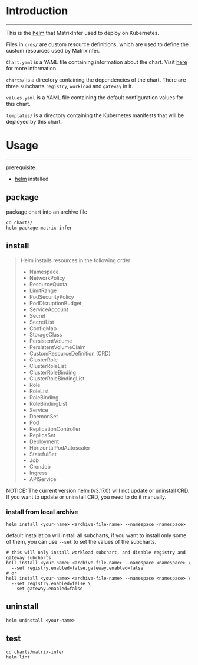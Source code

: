 # Introduction

---

This is the [helm](https://helm.sh/) that MatrixInfer used to deploy on Kubernetes.

Files in `crds/` are custom resource definitions, which are used to define the custom resources used by MatrixInfer.

`Chart.yaml` is a YAML file containing information about the chart.
Visit [here](https://helm.sh/docs/topics/charts/#the-chartyaml-file) for more information.

`charts/` is a directory containing the dependencies of the chart. There are three subcharts `registry`, `workload` and
`gateway` in
it.

`values.yaml` is a YAML file containing the default configuration values for this chart.

`templates/` is a directory containing the Kubernetes manifests that will be deployed by this chart.

# Usage

---

prerequisite

- [helm](https://helm.sh/docs/intro/install/) installed

## package

package chart into an archive file

```shell
cd charts/
helm package matrix-infer
```

## install

> Helm installs resources in the following order:  
> - Namespace  
> - NetworkPolicy  
> - ResourceQuota  
> - LimitRange  
> - PodSecurityPolicy  
> - PodDisruptionBudget  
> - ServiceAccount  
> - Secret  
> - SecretList  
> - ConfigMap  
> - StorageClass  
> - PersistentVolume  
> - PersistentVolumeClaim  
> - CustomResourceDefinition  (CRD)
> - ClusterRole  
> - ClusterRoleList  
> - ClusterRoleBinding  
> - ClusterRoleBindingList  
> - Role  
> - RoleList  
> - RoleBinding  
> - RoleBindingList  
> - Service  
> - DaemonSet  
> - Pod  
> - ReplicationController  
> - ReplicaSet  
> - Deployment  
> - HorizontalPodAutoscaler  
> - StatefulSet  
> - Job  
> - CronJob  
> - Ingress  
> - APIService

NOTICE: The current version helm (v3.17.0) will not update or uninstall CRD. If you want to update or uninstall CRD, you
need to do it manually.

### install from local archive

```shell
helm install <your-name> <archive-file-name> --namespace <namespace> 
```

default installation will install all subcharts, if you want to install only some of them, you can use `--set` to set
the
values of the subcharts.

```shell
# this will only install workload subchart, and disable registry and gateway subcharts
hell install <your-name> <archive-file-name> --namespace <namespace> \
  --set registry.enabled=false,gateway.enabled=false
# or
hell install <your-name> <archive-file-name> --namespace <namespace> \
  --set registry.enabled=false \
  --set gateway.enabled=false
```

## uninstall

```shell
helm uninstall <your-name>
```

## test

```shell
cd charts/matrix-infer
helm lint
```
